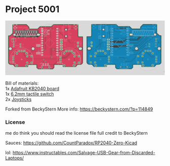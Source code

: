# Project 5001
 <a href="https://beckystern.com/?p=114849"><img src="assets/image.jpg?raw=true" width="700px"></a>


Bill of materials:<br/>
1x <a href="https://www.digikey.com/en/products/detail/adafruit-industries-llc/5302/15794634">Adafruit KB2040 board</a><br/>
1x <a href="https://www.digikey.com/en/products/detail/w%C3%BCrth-elektronik/430451035836/5209030">6.2mm tactile switch</a><br/>
2x <a href="https://www.digikey.com/en/products/detail/c-k/THB001P/11687191">Joysticks</a><br/>


Forked from BeckyStern More info:
https://beckystern.com/?p=114849


### License
me do think you should read the license file full credit to BeckyStern

Sauces:
https://github.com/CountParadox/RP2040-Zero-Kicad


lol:
https://www.instructables.com/Salvage-USB-Gear-from-Discarded-Laptops/